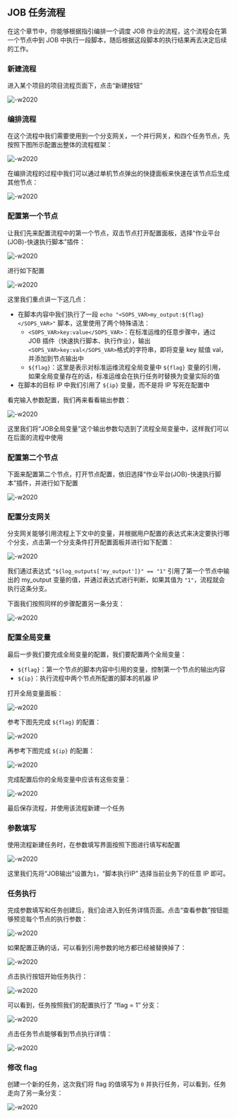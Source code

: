 ## JOB 任务流程

在这个章节中，你能够根据指引编排一个调度 JOB 作业的流程，这个流程会在第一个节点中到 JOB 中执行一段脚本，随后根据这段脚本的执行结果再去决定后续的工作。

### 新建流程

进入某个项目的项目流程页面下，点击“新建按钮”

![-w2020](../assets/job_flow_new_flow.png)

### 编排流程

在这个流程中我们需要使用到一个分支网关，一个并行网关，和四个任务节点，先按照下图所示配置出整体的流程框架：

![-w2020](../assets/job_flow_flow_framework.png)

在编排流程的过程中我们可以通过单机节点弹出的快捷面板来快速在该节点后生成其他节点：

![-w2020](../assets/job_flow_node_panel.png)

### 配置第一个节点

让我们先来配置流程中的第一个节点，双击节点打开配置面板，选择“作业平台(JOB)-快速执行脚本”插件：

![-w2020](../assets/job_flow_first_node_config.png)

进行如下配置

![-w2020](../assets/job_flow_first_node_input.png)

这里我们重点讲一下这几点：
- 在脚本内容中我们执行了一段 `echo "<SOPS_VAR>my_output:${flag}</SOPS_VAR>"` 脚本，这里使用了两个特殊语法：
  - `<SOPS_VAR>key:value</SOPS_VAR>`：在标准运维的任意步骤中，通过 JOB 插件（快速执行脚本、执行作业），输出`<SOPS_VAR>key:val</SOPS_VAR>`格式的字符串，即将变量 key 赋值 val，并添加到节点输出中
  - `${flag}`：这里是表示对标准运维流程全局变量中 `${flag}` 变量的引用，如果全局变量存在的话，标准运维会在执行任务时替换为变量实际的值
- 在脚本的目标 IP 中我们引用了 `${ip}` 变量，而不是将 IP 写死在配置中

看完输入参数配置，我们再来看看输出参数：

![-w2020](../assets/job_flow_first_node_output.png)

这里我们将“JOB全局变量”这个输出参数勾选到了流程全局变量中，这样我们可以在后面的流程中使用

### 配置第二个节点

下面来配置第二个节点，打开节点配置，依旧选择“作业平台(JOB)-快速执行脚本”插件，并进行如下配置

![-w2020](../assets/job_flow_second_node_config.png)

### 配置分支网关

分支网关能够引用流程上下文中的变量，并根据用户配置的表达式来决定要执行哪个分支，点击第一个分支条件打开配置面板并进行如下配置：

![-w2020](../assets/job_flow_branch_1.png)

我们通过表达式 `"${log_outputs['my_output']}" == "1"` 引用了第一个节点中输出的 my_output 变量的值，并通过表达式进行判断，如果其值为 `"1"`，流程就会执行这条分支。

下面我们按照同样的步骤配置另一条分支：

![-w2020](../assets/job_flow_branch_2.png)

### 配置全局变量

最后一步我们要完成全局变量的配置，我们要配置两个全局变量：

- `${flag}`：第一个节点的脚本内容中引用的变量，控制第一个节点的输出内容
- `${ip}`：执行流程中两个节点所配置的脚本的机器 IP

打开全局变量面板：

![-w2020](../assets/job_flow_constants_icon.png)

参考下图先完成 `${flag}` 的配置：

![-w2020](../assets/job_flow_constant_flag.png)

再参考下图完成 `${ip}` 的配置：

![-w2020](../assets/job_flow_constant_ip.png)

完成配置后你的全局变量中应该有这些变量：

![-w2020](../assets/job_flow_all_constants.png)

最后保存流程，并使用该流程新建一个任务

### 参数填写

使用流程新建任务时，在参数填写界面按照下图进行填写和配置

![-w2020](../assets/job_flow_fill_params.png)

这里我们先将“JOB输出”设置为`1`，“脚本执行IP” 选择当前业务下的任意 IP 即可。

### 任务执行

完成参数填写和任务创建后，我们会进入到任务详情页面。点击“查看参数”按钮能够预览每个节点的执行参数：

![-w2020](../assets/job_flow_view_params.png)

如果配置正确的话，可以看到引用参数的地方都已经被替换掉了：

![-w2020](../assets/job_flow_view_params_detail.png)

点击执行按钮开始任务执行：

![-w2020](../assets/job_flow_start.png)

可以看到，任务按照我们的配置执行了 “flag = 1” 分支：

![-w2020](../assets/job_flow_exec_flag_1.png)

点击任务节点能够看到节点执行详情：

![-w2020](../assets/job_flow_node_exec_detail.png)

### 修改 flag

创建一个新的任务，这次我们将 flag 的值填写为 `0` 并执行任务，可以看到，任务走向了另一条分支：

![-w2020](../assets/job_flow_exec_flag_0.png)
